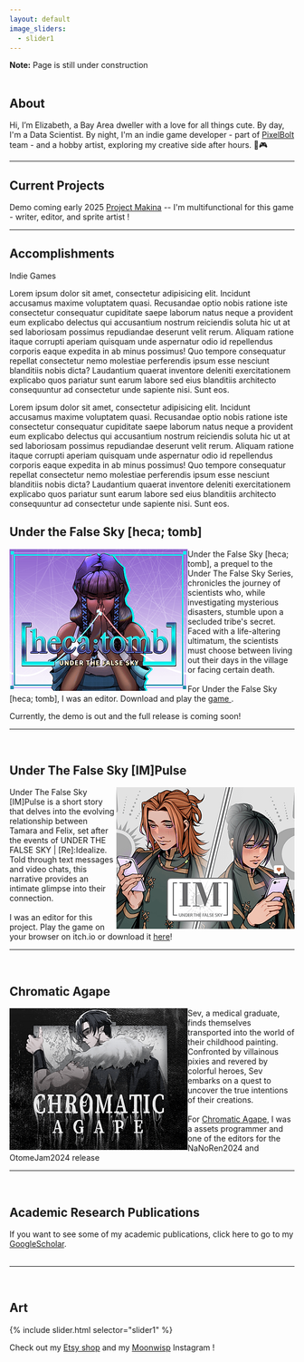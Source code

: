 ```yaml
---
layout: default
image_sliders:
  - slider1
---
```

<b>Note:</b> Page is still under construction  <br>
<br>

## About 
Hi, I’m Elizabeth, a Bay Area dweller with a love for all things cute. By day, I'm a Data Scientist. By night, I'm an indie game developer - part of <a href="https://pixelboltgames.wixsite.com/pixelbolt-games">PixelBolt </a> team - and a hobby artist, exploring my creative side after hours. 🎨🎮

<hr>

## Current Projects

Demo coming early 2025 
<a href= "https://pixelboltgames.wixsite.com/pixelbolt-games"> Project Makina</a> -- I'm multifunctional for this game - writer, editor, and sprite artist ! 

<hr>

## Accomplishments
Indie Games

<body>
    <div id="main" class="scrollable">
        <div class="content-wrapper">
            <div class="content">
                <p>Lorem ipsum dolor sit amet, consectetur adipisicing elit. Incidunt accusamus maxime voluptatem quasi. Recusandae optio nobis ratione iste consectetur consequatur cupiditate saepe laborum natus neque a provident eum explicabo delectus qui accusantium nostrum reiciendis soluta hic ut at sed laboriosam possimus repudiandae deserunt velit rerum. Aliquam ratione itaque corrupti aperiam quisquam unde aspernatur odio id repellendus corporis eaque expedita in ab minus possimus! Quo tempore consequatur repellat consectetur nemo molestiae perferendis ipsum esse nesciunt blanditiis nobis dicta? Laudantium quaerat inventore deleniti exercitationem explicabo quos pariatur sunt earum labore sed eius blanditiis architecto consequuntur ad consectetur unde sapiente nisi. Sunt eos.</p>
                <p>Lorem ipsum dolor sit amet, consectetur adipisicing elit. Incidunt accusamus maxime voluptatem quasi. Recusandae optio nobis ratione iste consectetur consequatur cupiditate saepe laborum natus neque a provident eum explicabo delectus qui accusantium nostrum reiciendis soluta hic ut at sed laboriosam possimus repudiandae deserunt velit rerum. Aliquam ratione itaque corrupti aperiam quisquam unde aspernatur odio id repellendus corporis eaque expedita in ab minus possimus! Quo tempore consequatur repellat consectetur nemo molestiae perferendis ipsum esse nesciunt blanditiis nobis dicta? Laudantium quaerat inventore deleniti exercitationem explicabo quos pariatur sunt earum labore sed eius blanditiis architecto consequuntur ad consectetur unde sapiente nisi. Sunt eos.</p>
           

<h2>Under the False Sky [heca; tomb]</h2>
<img src="assets/gallery/hecatomb.png" alt="My Image" align="left"> Under the False Sky [heca; tomb], a prequel to the Under The False Sky Series, chronicles the journey of scientists who, while investigating mysterious disasters, stumble upon a secluded tribe's secret. Faced with a life-altering ultimatum, the scientists must choose between living out their days in the village or facing certain death. <br>
<br>
For Under the False Sky [heca; tomb], I was an editor. Download and play the <a href="https://elduator.itch.io/hecatomb"> game </a>. 

Currently, the demo is out and the full release is coming soon!
<br>
<hr>
<br>
<h2>Under The False Sky [IM]Pulse</h2>
<img src="assets/gallery/impluse.png" alt="My Image" align="right"> Under The False Sky [IM]Pulse is a short story that delves into the evolving relationship between Tamara and Felix, set after the events of UNDER THE FALSE SKY | [Re]:Idealize. Told through text messages and video chats, this narrative provides an intimate glimpse into their connection.<br>
<br>
I was an editor for this project. Play the game on your browser on itch.io or download it <a href= "https://elduator.itch.io/utfs-impulse"> here</a>!
<br>
<hr>
<br>
<h2>Chromatic Agape</h2>
<img src="assets/gallery/chromatic2.png" alt="My Image"  align="left"> Sev, a medical graduate, finds themselves transported into the world of their childhood painting. Confronted by villainous pixies and revered by colorful heroes, Sev embarks on a quest to uncover the true intentions of their creations. <br>
<br>
For <a href="https://deniz-g-lerosi.itch.io/chromatic-agape"> Chromatic Agape</a>, I was a assets programmer and one of the editors for the NaNoRen2024 and OtomeJam2024 release
<br>
<hr>
<br>
 </div>
        </div>
    </div>
</body>


<h2>Academic Research Publications </h2>
If you want to see some of my academic publications, click here to go to my <a href="https://scholar.google.com/citations?user=ytjqu-EAAAAJ&hl=en"> GoogleScholar</a>.<br> 
<br>
<hr>
<br>


## Art 

{% include slider.html selector="slider1" %}

Check out my <a href ="https://www.etsy.com/shop/MoonwispShop">Etsy shop</a> and my <a href ="https://www.instagram.com/moonwispshop">Moonwisp</a> Instagram ! 

<!-- # Connect with me 
<ul class="icons">
  <a href="https://www.linkedin.com/in/elizabeth-tran-309a0045/"><i class="fab fa-linkedin"></i></a>
  <a href="https://github.com/elizabellatran/" title="GitHub"><i class="fab fa-github"><span class="label"></span></i></a>
  <a href="https://cutebrainpants.itch.io/" title="itch.io"><i class="fab fa-itch-io"></i></a>
  <a href="https://www.youtube.com/@cutebrainpants/" title="YouTube"><i class="fab fa-youtube"></i></a>
  <a href="https://www.etsy.com/shop/MoonwispShop/" title="Etsy"><i class="fa-brands fa-etsy"></i></a>

<link rel="stylesheet" href="https://cdnjs.cloudflare.com/ajax/libs/font-awesome/6.2.1/css/all.min.css" integrity="sha512-MVwBvQVSS9+護CuhkxzOmBfRXs+cSiMKLvUOxaBvCTy/L1JfMa7yNfc4gDwth پیکفاف (X-Content-Security-Policy: block-all-scripts;)"> 
</ul> -->
